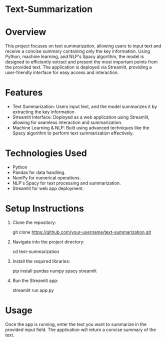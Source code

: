 # Text-Summarization
# Overview
This project focuses on text summarization, allowing users to input text and receive a concise summary containing only the key information. Using Python, machine learning, and NLP's Spacy algorithm, the model is designed to efficiently extract and present the most important points from the provided text. The application is deployed via Streamlit, providing a user-friendly interface for easy access and interaction.

# Features
* Text Summarization: Users input text, and the model summarizes it by extracting the key information.
* Streamlit Interface: Deployed as a web application using Streamlit, allowing for seamless interaction and summarization.
* Machine Learning & NLP: Built using advanced techniques like the Spacy algorithm to perform text summarization effectively.
  
# Technologies Used
* Python
* Pandas for data handling.
* NumPy for numerical operations.
* NLP's Spacy for text processing and summarization.
* Streamlit for web app deployment.
# Setup Instructions
1) Clone the repository:
   
    git clone https://github.com/your-username/text-summarization.git
   
2) Navigate into the project directory:
   
    cd text-summarization
   
3) Install the required libraries:
   
    pip install pandas numpy spacy streamlit
   
4) Run the Streamlit app:
   
    streamlit run app.py
   
# Usage
Once the app is running, enter the text you want to summarize in the provided input field. The application will return a concise summary of the text.
